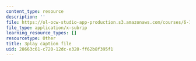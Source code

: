 ```yaml
---
content_type: resource
description: ''
file: https://ol-ocw-studio-app-production.s3.amazonaws.com/courses/6-189-multicore-programming-primer-january-iap-2007/28663c61c72012dce320ff62b8f395f1_Nd2SBfrsaw4.srt
file_type: application/x-subrip
learning_resource_types: []
resourcetype: Other
title: 3play caption file
uid: 28663c61-c720-12dc-e320-ff62b8f395f1
---
```

